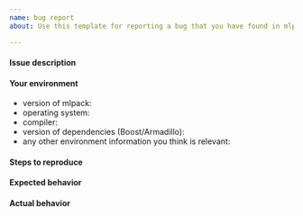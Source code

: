 ```yaml
---
name: bug report
about: Use this template for reporting a bug that you have found in mlpack.

---
```


<!--

Welcome!  Please fill out the template below; that makes it easier for us to 
quickly figure out what the issue is and solve it.  Thanks!

-->

#### Issue description

<!-- Describe your issue here. -->

#### Your environment

 * version of mlpack:
 * operating system:
 * compiler:
 * version of dependencies (Boost/Armadillo):
 * any other environment information you think is relevant:

#### Steps to reproduce

<!-- Tell us how to reproduce the issue; please provide a working example if
possible! -->

#### Expected behavior

<!-- Tell us what should happen. -->

#### Actual behavior

<!-- Tell us what happened instead. -->

